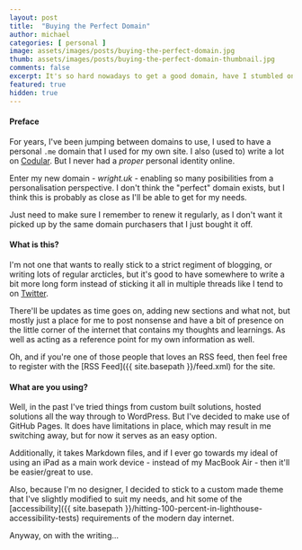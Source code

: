 ```yaml
---
layout: post
title:  "Buying the Perfect Domain"
author: michael
categories: [ personal ]
image: assets/images/posts/buying-the-perfect-domain.jpg
thumb: assets/images/posts/buying-the-perfect-domain-thumbnail.jpg
comments: false
excerpt: It's so hard nowadays to get a good domain, have I stumbled on the perfect domain for me?
featured: true
hidden: true
---
```


#### Preface

For years, I've been jumping between domains to use, I used to have a personal `.me` domain that I used for my own site. I also (used to) write a lot on [Codular](https://codular.com). But I never had a _proper_ personal identity online.

Enter my new domain - _wright.uk_ - enabling so many posibilities from a personalisation perspective. I don't think the "perfect" domain exists, but I think this is probably as close as I'll be able to get for my needs. 

Just need to make sure I remember to renew it regularly, as I don't want it picked up by the same domain purchasers that I just bought it off.

#### What is this?

I'm not one that wants to really stick to a strict regiment of blogging, or writing lots of regular arcticles, but it's good to have somewhere to write a bit more long form instead of sticking it all in multiple threads like I tend to on [Twitter](https://twitter.com/michaelw90).

There'll be updates as time goes on, adding new sections and what not, but mostly just a place for me to post nonsense and have a bit of presence on the little corner of the internet that contains my thoughts and learnings. As well as acting as a reference point for my own information as well.

Oh, and if you're one of those people that loves an RSS feed, then feel free to register with the [RSS Feed]({{ site.basepath }}/feed.xml) for the site.


#### What are you using?

Well, in the past I've tried things from custom built solutions, hosted solutions all the way through to WordPress. But I've decided to make use of GitHub Pages. It does have limitations in place, which may result in me switching away, but for now it serves as an easy option. 

Additionally, it takes Markdown files, and if I ever go towards my ideal of using an iPad as a main work device - instead of my MacBook Air - then it'll be easier/great to use. 

Also, because I'm no designer, I decided to stick to a custom made theme that I've slightly modified to suit my needs, and hit some of the [accessibility]({{ site.basepath }}/hitting-100-percent-in-lighthouse-accessibility-tests) requirements of the modern day internet. 

Anyway, on with the writing... 